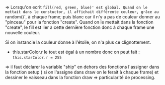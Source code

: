 => Lorsqu'on ecrit `fill(red, green, blue)' est global.
Quand on le mettait dans le constuctor, il affichait différente couleur, grâce au `random()`, à chaque frame; puis blanc car il n'y a pas de couleur donner au "pinceau" pour la fonction "create".
Quand on le mettait dans la fonction "create", le fill est lier a cette dernière fonction donc à chaque frame une nouvelle couleur.

Si on instancie la couleur donne à l'étoile, on n'a plus ce clignottement.
- this.starColor.r le tout est égal à un nombre donc on peut fait :
`this.starColor.r = 255`

=> il faut déclarer la variable "ship" en dehors des fonctions
   l'assigner dans la fonction setup ( si on l'assigne dans draw on le ferait à chaque frame)
   et dessiner le vaisseau dans la fonction draw => particularité de processing.
